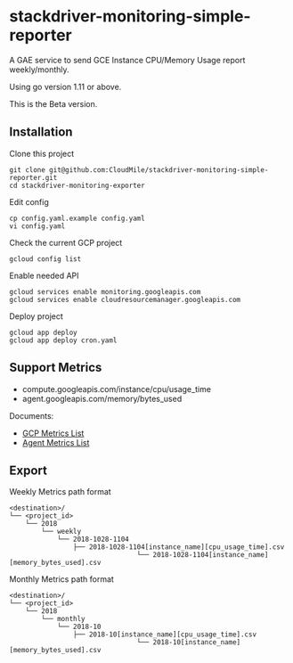 # stackdriver-monitoring-simple-reporter

A GAE service to send GCE Instance CPU/Memory Usage report weekly/monthly.

Using go version 1.11 or above.

This is the Beta version.

## Installation

Clone this project

```shell
git clone git@github.com:CloudMile/stackdriver-monitoring-simple-reporter.git
cd stackdriver-monitoring-exporter
```

Edit config

```shell
cp config.yaml.example config.yaml
vi config.yaml
```

Check the current GCP project

```shell
gcloud config list
```

Enable needed API

```shell
gcloud services enable monitoring.googleapis.com
gcloud services enable cloudresourcemanager.googleapis.com
```

Deploy project

```shell
gcloud app deploy
gcloud app deploy cron.yaml
```

## Support Metrics

* compute.googleapis.com/instance/cpu/usage_time
* agent.googleapis.com/memory/bytes_used

Documents:
* [GCP Metrics List](https://cloud.google.com/monitoring/api/metrics_gcp)
* [Agent Metrics List](https://cloud.google.com/monitoring/api/metrics_agent#agent-memory)


## Export

Weekly Metrics path format

```shell
<destination>/
└── <project_id>
    └── 2018
        └── weekly
            └── 2018-1028-1104
                ├── 2018-1028-1104[instance_name][cpu_usage_time].csv
 								└── 2018-1028-1104[instance_name][memory_bytes_used].csv
```

Monthly Metrics path format

```shell
<destination>/
└── <project_id>
    └── 2018
        └── monthly
            └── 2018-10
                ├── 2018-10[instance_name][cpu_usage_time].csv
 								└── 2018-10[instance_name][memory_bytes_used].csv
```
